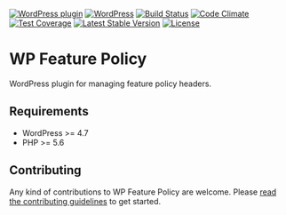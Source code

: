 [![WordPress plugin](https://img.shields.io/wordpress/plugin/v/wp-feature-policy.svg?maxAge=2592000)](https://wordpress.org/plugins/wp-feature-policy/)
[![WordPress](https://img.shields.io/wordpress/v/wp-feature-policy.svg?maxAge=2592000)](https://wordpress.org/plugins/wp-feature-policy/)
[![Build Status](https://api.travis-ci.org/google/wp-feature-policy.png?branch=master)](https://travis-ci.org/google/wp-feature-policy)
[![Code Climate](https://codeclimate.com/github/google/wp-feature-policy/badges/gpa.svg)](https://codeclimate.com/github/google/wp-feature-policy)
[![Test Coverage](https://codeclimate.com/github/google/wp-feature-policy/badges/coverage.svg)](https://codeclimate.com/github/google/wp-feature-policy/coverage)
[![Latest Stable Version](https://poser.pugx.org/google/wp-feature-policy/version)](https://packagist.org/packages/google/wp-feature-policy)
[![License](https://poser.pugx.org/google/wp-feature-policy/license)](https://packagist.org/packages/google/wp-feature-policy)

# WP Feature Policy

WordPress plugin for managing feature policy headers.

## Requirements

* WordPress >= 4.7
* PHP >= 5.6

## Contributing

Any kind of contributions to WP Feature Policy are welcome. Please [read the contributing guidelines](https://github.com/westonruter/wp-feature-policy/blob/master/CONTRIBUTING.md) to get started.
